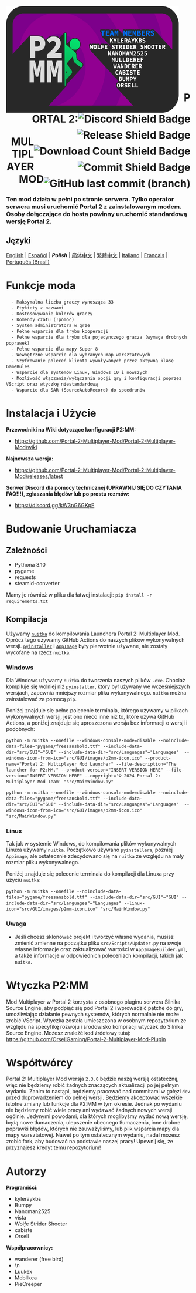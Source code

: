 <h1>
  <img src="https://github.com/Portal-2-Multiplayer-Mod/P2MM-ART/blob/e56d8c209eb3f143bb0607dc1e59730e517ecca6/Banners/P2MMBannerREADME.png?raw=true" alt="P2MMBannerREADME" width="472" height="290" align="left">
  <a href="https://discord.gg/nXRygGNxyK" target="_blank">
      <img src="https://img.shields.io/discord/839651379034193920?color=blue&label=Discord%20Users&style=for-the-badge&logo=discord&logoWidth=20"
              alt="Discord Shield Badge" style="margin-bottom: 10px;" align="right">
  </a>
  <br>
  <a href="https://github.com/Portal-2-Multiplayer-Mod/Portal-2-Multiplayer-Mod/releases/latest">
      <img src="https://img.shields.io/github/release-date/Portal-2-Multiplayer-Mod/Portal-2-Multiplayer-Mod?color=red&label=Latest%20Release&style=for-the-badge"
              alt="Release Shield Badge" style="margin-bottom: 10px;" align="right">
  </a>
  <br>
  <img src="https://img.shields.io/github/downloads/Portal-2-Multiplayer-Mod/Portal-2-Multiplayer-Mod/total?style=for-the-badge&label=TOTAL%20DOWNLOAD%20COUNT"
          alt="Download Count Shield Badge" style="margin-bottom: 10px;" align="right">
  </a>
  <br>
  <a href="https://github.com/Portal-2-Multiplayer-Mod/Portal-2-Multiplayer-Mod/commits/main">
      <img src="https://img.shields.io/github/last-commit/Portal-2-Multiplayer-Mod/Portal-2-Multiplayer-Mod?label=LAST%20COMMIT%20(MAIN)&style=for-the-badge"
              alt="Commit Shield Badge" style="margin-bottom: 10px;" align="right">
  </a>
  <br>
  <a href="https://github.com/Portal-2-Multiplayer-Mod/Portal-2-Multiplayer-Mod/commits/dev">
      <img src="https://img.shields.io/github/last-commit/Portal-2-Multiplayer-Mod/Portal-2-Multiplayer-Mod/dev?style=for-the-badge&label=LAST%20COMMIT%20(DEV)&color=%2334a5eb"
              alt="GitHub last commit (branch)" align="right">
  </a>
  <br>
  <br>
  <p align="right">PORTAL 2:</p>
  <p align="right">MULTIPLAYER MOD</p>
</h1>

### Ten mod działa w pełni po stronie serwera. Tylko operator serwera musi uruchomić Portal 2 z zainstalowanym modem. Osoby dołączające do hosta powinny uruchomić standardową wersję Portal 2.

## Języki

[English](README.md) | [Español](README.es.md) | **_Polish_** | [简体中文](README.zh-CN.md) | [繁體中文](README.zh-TW.md) | [Italiano](README.it.md) | [Français](README.fr.md) | [Português (Brasil)](README.pt_BR.md)

# Funkcje moda

```
  - Maksymalna liczba graczy wynosząca 33
  - Etykiety z nazwami
  - Dostosowywanie kolorów graczy
  - Komendy czatu (!pomoc)
  - System administratora w grze
  - Pełne wsparcie dla trybu kooperacji
  - Pełne wsparcie dla trybu dla pojedynczego gracza (wymaga drobnych poprawek)
  - Pełne wsparcie dla mapy Super 8
  - Wewnętrzne wsparcie dla wybranych map warsztatowych
  - Szyfrowanie poleceń klienta wywoływanych przez aktywną klasę GameRules
  - Wsparcie dla systemów Linux, Windows 10 i nowszych
  - Możliwość włączania/wyłączania opcji gry i konfiguracji poprzez VScript oraz wtyczkę niestandardową
  - Wsparcie dla SAR (SourceAutoRecord) do speedrunów
```

# Instalacja i Użycie

**Przewodniki na Wiki dotyczące konfiguracji P2:MM:**

- <https://github.com/Portal-2-Multiplayer-Mod/Portal-2-Multiplayer-Mod/wiki>

**Najnowsza wersja:**

- <https://github.com/Portal-2-Multiplayer-Mod/Portal-2-Multiplayer-Mod/releases/latest>

**Serwer Discord dla pomocy technicznej (UPRAWNIJ SIĘ DO CZYTANIA FAQ!!!), zgłaszania błędów lub po prostu rozmów:**

- <https://discord.gg/kW3nG6GKpF>

# Budowanie Uruchamiacza

## Zależności

- Pythona 3.10
- pygame
- requests
- steamid-converter

Mamy je również w pliku dla łatwej instalacji: `pip install -r requirements.txt`

## Kompilacja

Używamy [`nuitka`](https://nuitka.net/) do kompilowania Launchera Portal 2: Multiplayer Mod. Oprócz tego używamy GitHub Actions do naszych plików wykonywalnych wersji. [`pyinstaller`](https://pypi.org/project/pyinstaller/) i [`AppImage`](https://appimage.org/) były pierwotnie używane, ale zostały wycofane na rzecz `nuitka`.

### Windows

Dla Windows używamy `nuitka` do tworzenia naszych plików `.exe`. Chociaż kompiluje się wolniej niż `pyinstaller`, który był używany we wcześniejszych wersjach, zapewnia mniejszy rozmiar pliku wykonywalnego. `nuitka` można zainstalować za pomocą `pip`.

Poniżej znajduje się pełne polecenie terminala, którego używamy w plikach wykonywalnych wersji, jest ono nieco inne niż to, które używa GitHub Actions, a poniżej znajduje się uproszczona wersja bez informacji o wersji i podobnych:

```shell
python -m nuitka --onefile --windows-console-mode=disable --noinclude-data-files="pygame/freesansbold.ttf" --include-data-dir="src/GUI"="GUI" --include-data-dir="src/Languages"="Languages"  --windows-icon-from-ico="src/GUI/images/p2mm-icon.ico" --product-name="Portal 2: Multiplayer Mod Launcher" --file-description="The launcher for P2:MM." --product-version="INSERT VERSION HERE" --file-version="INSERT VERSION HERE" --copyright='© 2024 Portal 2: Multiplayer Mod Team' "src/MainWindow.py"
```

```shell
python -m nuitka --onefile --windows-console-mode=disable --noinclude-data-files="pygame/freesansbold.ttf" --include-data-dir="src/GUI"="GUI" --include-data-dir="src/Languages"="Languages"  --windows-icon-from-ico="src/GUI/images/p2mm-icon.ico" "src/MainWindow.py"
```

### Linux

Tak jak w systemie Windows, do kompilowania plików wykonywalnych Linuxa używamy `nuitka`. Początkowo używano `pyinstallera`, później `Appimage`, ale ostatecznie zdecydowano się na `nuitka` ze względu na mały rozmiar pliku wykonywalnego.

Poniżej znajduje się polecenie terminala do kompilacji dla Linuxa przy użyciu `nuitka`:

```shell
python -m nuitka --onefile --noinclude-data-files="pygame/freesansbold.ttf" --include-data-dir="src/GUI"="GUI" --include-data-dir="src/Languages"="Languages" --linux-icon="src/GUI/images/p2mm-icon.ico" "src/MainWindow.py"
```

### Uwaga

- Jeśli chcesz sklonować projekt i tworzyć własne wydania, musisz zmienić zmienne na początku pliku `src/Scripts/Updater.py` na swoje własne informacje oraz zaktualizować wartości w `AppImageBuilder.yml`, a także informacje w odpowiednich poleceniach kompilacji, takich jak `nuitka`.

# Wtyczka P2:MM

Mod Multiplayer w Portal 2 korzysta z osobnego pluginu serwera Silnika Source Engine, aby podpiąć się pod Portal 2 i wprowadzić patche do gry, umożliwiając działanie pewnych systemów, których normalnie nie może zrobić VScript. Wtyczka została umieszczona w osobnym repozytorium ze względu na specyfikę rozwoju i środowisko kompilacji wtyczek do Silnika Source Engine. Możesz znaleźć kod źródłowy tutaj: <https://github.com/OrsellGaming/Portal-2-Multiplayer-Mod-Plugin>

# Współtwórcy

Portal 2: Multiplayer Mod wersja `2.3.0` będzie naszą wersją ostateczną, więc nie będziemy robić żadnych znaczących aktualizacji po jej pełnym wydaniu. Zanim to nastąpi, będziemy pracować nad commitami w gałęzi `dev` przed doprowadzeniem do pełnej wersji. Będziemy akceptować wszelkie istotne zmiany lub funkcje dla P2:MM w tym okresie. Jednak po wydaniu nie będziemy robić wiele pracy ani wydawać żadnych nowych wersji ogólnie. Jedynymi powodami, dla których moglibyśmy wydać nową wersję, będą nowe tłumaczenia, ulepszenie obecnego tłumaczenia, inne drobne poprawki błędów, których nie zauważyliśmy, lub plik wsparcia mapy dla mapy warsztatowej. Nawet po tym ostatecznym wydaniu, nadal możesz zrobić fork, aby budować na podstawie naszej pracy! Upewnij się, że przyznajesz kredyt temu repozytorium!

# Autorzy

**Programiści:**

- kyleraykbs
- Bumpy
- Nanoman2525
- vista
- Wolƒe Strider Shoσter
- cabiste
- Orsell

**Współpracownicy:**

- wanderer (free bird)
- \n
- Luukex
- MeblIkea
- PieCreeper
